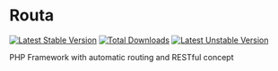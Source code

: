 Routa
========

[![Latest Stable Version](https://poser.pugx.org/crazenezz/routa/v/stable.svg)](https://packagist.org/packages/crazenezz/routa)
[![Total Downloads](https://poser.pugx.org/crazenezz/routa/downloads.svg)](https://packagist.org/packages/crazenezz/routa)
[![Latest Unstable Version](https://poser.pugx.org/crazenezz/routa/v/unstable.svg)](https://packagist.org/packages/crazenezz/routa)


PHP Framework with automatic routing and RESTful concept
